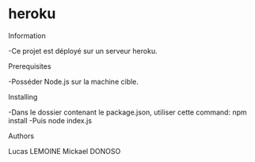 # heroku

Information

-Ce projet est déployé sur un serveur heroku.

Prerequisites

-Posséder Node.js sur la machine cible.

Installing

-Dans le dossier contenant le package.json, utiliser cette command: npm install
-Puis node index.js

Authors

Lucas LEMOINE
Mickael DONOSO
